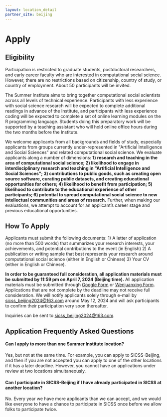 ```yaml
---
layout: location_detail
partner_site: beijing
---
```


# Apply

## Eligibility

Participation is restricted to graduate students, postdoctoral researchers, and early career faculty who are interested in computational social science. However, there are no restrictions based on citizenship, country of study, or country of employment. About 50 participants will be invited.

The Summer Institute aims to bring together computational social scientists across all levels of technical experience. Participants with less experience with social science research will be expected to complete additional readings in advance of the Institute, and participants with less experience coding will be expected to complete a set of online learning modules on the R programming language. Students doing this preparatory work will be supported by a teaching assistant who will hold online office hours during the two months before the Institute.

We welcome applicants from all backgrounds and fields of study, especially applicants from groups currently under-represented in  "Artificial Intelligence and Social Sciences" and related computational social science. We evaluate applicants along a number of dimensions: **1) research and teaching in the area of computational social science; 2) likelihood to engage in interdisciplinary research and teaching in "Artificial Intelligence and Social Sciences"; 3) contributions to public goods, such as creating open source software, curating public datasets, and creating educational opportunities for others; 4) likelihood to benefit from participation; 5) likelihood to contribute to the educational experience of other participants; 6) potential to spread computational social science to new intellectual communities and areas of research.** Further, when making our evaluations, we attempt to account for an applicant’s career stage and previous educational opportunities.

## How To Apply

Applicants must submit the following documents:  1) A letter of application (no more than 500 words) that summarizes your research interests, your achievements, and potential contributions to the event (in English) 2) A publication or writing sample that best represents your research around computational social science (either in English or Chinese) 3) Your CV (either in English or Chinese).

**In order to be guaranteed full consideration, all application materials must be submitted by 11:59 pm on April 7, 2024 (Beijing time).** All application materials must be submitted through [Google Form](https://docs.google.com/forms/d/e/1FAIpQLSeIzmYE06CUsAEF74Y9-mj2F26BBzAK7axg-S8k7ZTh3S1Xdw/viewform?usp=sf_link) or [Wenjuanxing Form](https://www.wjx.top/vm/O0eq5GQ.aspx). Applications that are not complete by the deadline may not receive full consideration. We will notify applicants solely through e-mail by sicss_beijing2024@163.com around May 12, 2024 and will ask participants to confirm their participation very soon thereafter.

Inquiries can be sent to sicss_beijing2024@163.com.

## Application Frequently Asked Questions

#### Can I apply to more than one Summer Institute location?

Yes, but not at the same time. For example, you can apply to SICSS-Beijing, and then if you are not accepted you can apply to one of the other locations if it has a later deadline. However, you cannot have an applications under review at two locations simultaneously.

#### Can I participate in SICSS-Beijing if I have already participated in SICSS at another location?

No. Every year we have more applicants than we can accept, and we would like everyone to have a chance to participate in SICSS once before we allow folks to participate twice.

